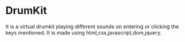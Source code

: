 # DrumKit
It is a virtual drumkit playing different sounds on entering or clicking the keys mentioned.
It is made using html,css,javascript,dom,jquery.
